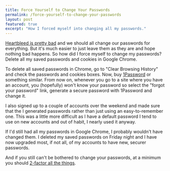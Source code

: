 ```yaml
---
title: Force Yourself to Change Your Passwords 
permalink: /force-yourself-to-change-your-passwords
layout: post
featured: true
excerpt: "How I forced myself into changing all my passwords."
---
```


[Heartbleed is pretty bad](http://heartbleed.com/) and we should all change our passwords for everything. But it's much easier to just leave them as they are and hope nothing bad happens. So how did I force myself to change my passwords? Delete all my saved passwords and cookies in Google Chrome.

To delete all saved passwords in Chrome, go to "Clear Browsing History" and check the passwords and cookies boxes. Now, buy [1Password](https://agilebits.com/onepassword) or something similar. From now on, whenever you go to a site where you have an account, you (hopefully) won't know your password so select the "forgot your password" link, generate a secure password with 1Password and change it.

I also signed up to a couple of accounts over the weekend and made sure that the I generated passwords rather than just using an easy-to-remember one. This was a little more difficult as I have a default password I tend to use on new accounts and out of habit, I nearly used it anyway.

If I'd still had all my passwords in Google Chrome, I probably wouldn't have changed them. I deleted my saved passwords on Friday night and I have now upgraded most, if not all, of my accounts to have new, securer passwords.

And if you still can't be bothered to change your passwords, at a minimum you should [2-factor all the things](http://twofactorauth.org/).